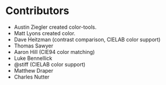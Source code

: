# Contributors

- Austin Ziegler created color-tools.
- Matt Lyons created color.
- Dave Heitzman (contrast comparison, CIELAB color support)
- Thomas Sawyer
- Aaron Hill (CIE94 color matching)
- Luke Bennellick
- @stiff (CIELAB color support)
- Matthew Draper
- Charles Nutter
